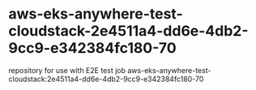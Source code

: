 # aws-eks-anywhere-test-cloudstack-2e4511a4-dd6e-4db2-9cc9-e342384fc180-70
repository for use with E2E test job aws-eks-anywhere-test-cloudstack:2e4511a4-dd6e-4db2-9cc9-e342384fc180-70
